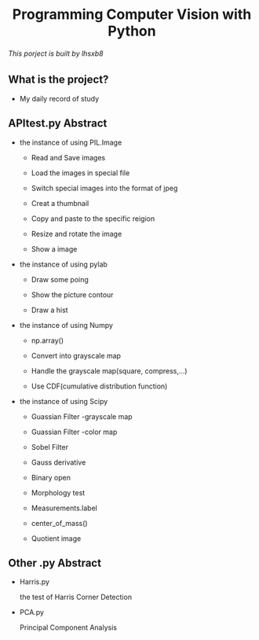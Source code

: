 <h1 align="center">Programming Computer Vision with Python
</h1>

###### This porject is built by lhsxb8

## What is the project?

* My daily record of study 



## APItest.py Abstract



* the instance of using PIL.Image

  * Read and Save images

  * Load the images in special file

  * Switch special images into the format of jpeg

  * Creat a thumbnail

  * Copy and paste to the specific reigion

  * Resize and rotate the image

  * Show a image

* the instance of using pylab

  * Draw some poing

  * Show the picture contour

  * Draw a hist

* the instance of using Numpy

  * np.array()

  * Convert into grayscale map

  * Handle the grayscale map(square, compress,...)

  * Use CDF(cumulative distribution function)

* the instance of using Scipy

  * Guassian Filter -grayscale map

  * Guassian Filter -color map

  * Sobel Filter

  * Gauss derivative

  * Binary open

  * Morphology test

  * Measurements.label

  * center_of_mass()

  * Quotient image

    

## Other .py Abstract

* Harris.py

  the test of Harris Corner Detection

* PCA.py

  Principal Component Analysis

  
